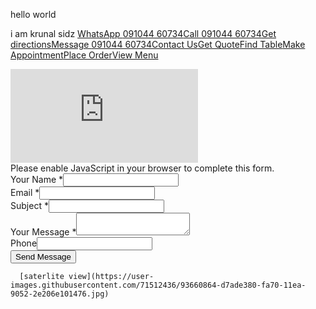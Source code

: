 hello world 

i am krunal sidz
<a target="_blank" id="primary_cta" class="btn SKd3Ne btn--primary SKd3Ne-OWXEXe-ssJRIf site-cta-link jSFuyb-SU0ZEf-hSRGPd PDvGL" tabindex="0" data-tracking-element-type="22" data-field="primary-cta" href="https://api.whatsapp.com/send?phone=919898558243&amp;text=" jslog="// LINT.IfChange(PostCTAType)56044; track:impression,click" data-enable-ga="true" data-ga-prefix="primary"><span id="primary_cta_11"><span dir="ltr">WhatsApp <span dir="ltr">091044 60734</span></span></span><span id="primary_cta_1" class="ZYIfFd">Call <span dir="ltr">091044 60734</span></span><span id="primary_cta_2" class="ZYIfFd">Get directions</span><span id="primary_cta_4" class="ZYIfFd">Message <span dir="ltr">091044 60734</span></span><span id="primary_cta_12" class="ZYIfFd">Contact Us</span><span id="primary_cta_9" class="ZYIfFd">Get Quote</span><span id="primary_cta_6" class="ZYIfFd">Find Table</span><span id="primary_cta_10" class="ZYIfFd">Make Appointment</span><span id="primary_cta_7" class="ZYIfFd">Place Order</span><span id="primary_cta_5" class="ZYIfFd">View Menu</span></a>






<section class="elementor-element elementor-element-6f9e5ab elementor-section-boxed elementor-section-height-default elementor-section-height-default elementor-section elementor-top-section" data-id="6f9e5ab" data-element_type="section">
						<div class="elementor-container elementor-column-gap-default">
				<div class="elementor-row">
				<div class="elementor-element elementor-element-1c7074d elementor-column elementor-col-100 elementor-top-column" data-id="1c7074d" data-element_type="column">
			<div class="elementor-column-wrap  elementor-element-populated">
					<div class="elementor-widget-wrap">
				<div class="elementor-element elementor-element-3efa929 elementor-widget elementor-widget-google_maps" data-id="3efa929" data-element_type="widget" data-widget_type="google_maps.default">
				<div class="elementor-widget-container">
			<div class="elementor-custom-embed"><iframe frameborder="0" scrolling="no" marginheight="0" marginwidth="0" src="https://maps.google.com/maps?q=kpsun%20industries&amp;t=m&amp;z=20&amp;output=embed&amp;iwloc=near" aria-label="kpsun industries"></iframe></div>		</div>
				</div>
						</div>
			</div>
		</div>
						</div>
			</div>
		</section>
    
    
    
    
  <div class="elementor-element elementor-element-1eae0df4 elementor-column elementor-col-50 elementor-top-column" data-id="1eae0df4" data-element_type="column">
			<div class="elementor-column-wrap  elementor-element-populated">
					<div class="elementor-widget-wrap">
				<div class="elementor-element elementor-element-793b3dbf elementor-widget elementor-widget-shortcode" data-id="793b3dbf" data-element_type="widget" data-widget_type="shortcode.default">
				<div class="elementor-widget-container">
					<div class="elementor-shortcode"><div class="wpforms-container " id="wpforms-1875"><form id="wpforms-form-1875" class="wpforms-validate wpforms-form" data-formid="1875" method="post" enctype="multipart/form-data" action="/contact-2/" novalidate="novalidate"><noscript class="wpforms-error-noscript">Please enable JavaScript in your browser to complete this form.</noscript><div class="wpforms-field-container"><div id="wpforms-1875-field_0-container" class="wpforms-field wpforms-field-name" data-field-id="0"><label class="wpforms-field-label" for="wpforms-1875-field_0">Your Name  <span class="wpforms-required-label">*</span></label><input type="text" id="wpforms-1875-field_0" class="wpforms-field-large wpforms-field-required" name="wpforms[fields][0]" required=""></div><div id="wpforms-1875-field_1-container" class="wpforms-field wpforms-field-email" data-field-id="1"><label class="wpforms-field-label" for="wpforms-1875-field_1">Email <span class="wpforms-required-label">*</span></label><input type="email" id="wpforms-1875-field_1" class="wpforms-field-large wpforms-field-required" name="wpforms[fields][1]" required=""></div><div id="wpforms-1875-field_4-container" class="wpforms-field wpforms-field-text" data-field-id="4"><label class="wpforms-field-label" for="wpforms-1875-field_4">Subject <span class="wpforms-required-label">*</span></label><input type="text" id="wpforms-1875-field_4" class="wpforms-field-large wpforms-field-required" name="wpforms[fields][4]" required=""></div><div id="wpforms-1875-field_2-container" class="wpforms-field wpforms-field-textarea" data-field-id="2"><label class="wpforms-field-label" for="wpforms-1875-field_2">Your Message <span class="wpforms-required-label">*</span></label><textarea id="wpforms-1875-field_2" class="wpforms-field-large wpforms-field-required" name="wpforms[fields][2]" required=""></textarea></div></div><div class="wpforms-field wpforms-field-hp"><label for="wpforms-1875-field-hp" class="wpforms-field-label">Phone</label><input type="text" name="wpforms[hp]" id="wpforms-1875-field-hp" class="wpforms-field-medium"></div><div class="wpforms-submit-container"><input type="hidden" name="wpforms[id]" value="1875"><input type="hidden" name="wpforms[author]" value="1"><input type="hidden" name="wpforms[post_id]" value="10"><button type="submit" name="wpforms[submit]" class="wpforms-submit " id="wpforms-submit-1875" value="wpforms-submit" aria-live="assertive" data-alt-text="Sending..." data-submit-text="Send Message">Send Message</button></div></form></div>  <!-- .wpforms-container --></div>
				</div>
				</div>
						</div>
			</div>
		</div> 
    
      
      
      
      
      
      [saterlite view](https://user-images.githubusercontent.com/71512436/93660864-d7ade380-fa70-11ea-9052-2e206e101476.jpg)

